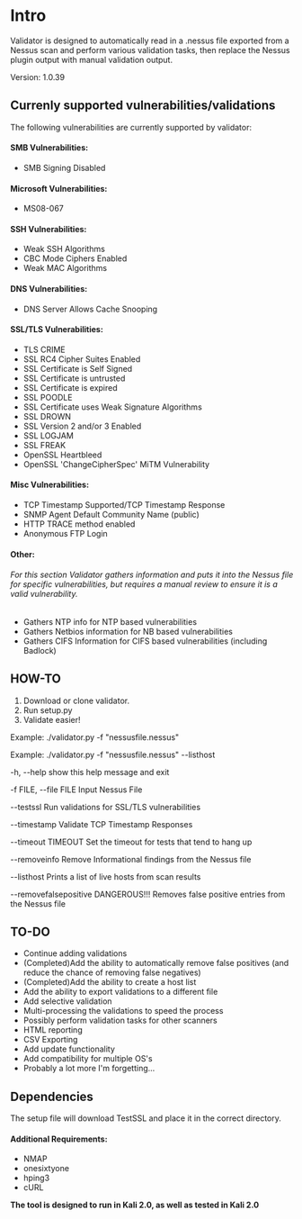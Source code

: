 # Intro

Validator is designed to automatically read in a .nessus file exported from a Nessus scan and perform various validation tasks, then replace the Nessus plugin output with manual validation output.

Version: 1.0.39

## Currenly supported vulnerabilities/validations

The following vulnerabilities are currently supported by validator:

#### SMB Vulnerabilities:

* SMB Signing Disabled


#### Microsoft Vulnerabilities:

* MS08-067


#### SSH Vulnerabilities:

* Weak SSH Algorithms
* CBC Mode Ciphers Enabled
* Weak MAC Algorithms

#### DNS Vulnerabilities:

* DNS Server Allows Cache Snooping


#### SSL/TLS Vulnerabilities:

* TLS CRIME
* SSL RC4 Cipher Suites Enabled
* SSL Certificate is Self Signed
* SSL Certificate is untrusted
* SSL Certificate is expired
* SSL POODLE
* SSL Certificate uses Weak Signature Algorithms
* SSL DROWN
* SSL Version 2 and/or 3 Enabled
* SSL LOGJAM
* SSL FREAK
* OpenSSL Heartbleed
* OpenSSL 'ChangeCipherSpec' MiTM Vulnerability


#### Misc Vulnerabilities:

* TCP Timestamp Supported/TCP Timestamp Response
* SNMP Agent Default Community Name (public)
* HTTP TRACE method enabled
* Anonymous FTP Login

#### Other:
###### For this section Validator gathers information and puts it into the Nessus file for specific vulnerabilities, but requires a manual review to ensure it is a valid vulnerability.
* Gathers NTP info for NTP based vulnerabilities
* Gathers Netbios information for NB based vulnerabilities
* Gathers CIFS Information for CIFS based vulnerabilities (including Badlock)


## HOW-TO

1. Download or clone validator.
2. Run setup.py
3. Validate easier!


Example: ./validator.py -f "nessusfile.nessus"

Example: ./validator.py -f "nessusfile.nessus" --listhost

  -h, --help            show this help message and exit
  
  -f FILE, --file FILE  Input Nessus File
  
  --testssl             Run validations for SSL/TLS vulnerabilities
  
  --timestamp           Validate TCP Timestamp Responses
  
  --timeout TIMEOUT     Set the timeout for tests that tend to hang up
  
  --removeinfo          Remove Informational findings from the Nessus file
  
  --listhost            Prints a list of live hosts from scan results
  
  --removefalsepositive
                        DANGEROUS!!! Removes false positive entries from the
                        Nessus file


## TO-DO

* Continue adding validations
* (Completed)Add the ability to automatically remove false positives (and reduce the chance of removing false negatives)
* (Completed)Add the ability to create a host list
* Add the ability to export validations to a different file
* Add selective validation
* Multi-processing the validations to speed the process
* Possibly perform validation tasks for other scanners
* HTML reporting
* CSV Exporting
* Add update functionality
* Add compatibility for multiple OS's
* Probably a lot more I'm forgetting...



## Dependencies

The setup file will download TestSSL and place it in the correct directory.

#### Additional Requirements:

* NMAP
* onesixtyone
* hping3
* cURL


**The tool is designed to run in Kali 2.0, as well as tested in Kali 2.0**
